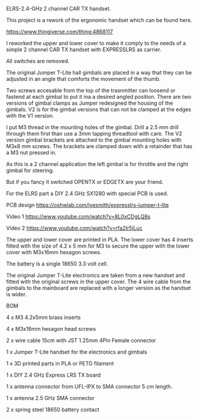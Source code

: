 ELRS-2.4-GHz 2 channel CAR TX handset.

This project is a rework of the ergonomic handset which can be found here.

https://www.thingiverse.com/thing:4868117

I reworked the upper and lower cover to make it comply to the needs of a simple 2 channel CAR TX handset with EXPRESSLRS as carrier.

All switches are removed.

The original Jumper T-Lite hall gimbals are placed in a way that they can be adjusted in an angle that comforts the movement of the thumb.

Two screws accesable from the top of the trasnmitter can loosend or fastend at each gimbal to put it ina a desired angled position.
There are two versions of gimbal clamps as Jumper redesigned the housing of the gimbals.
V2 is for the gimbal versions that can not be clamped at the edges with the V1 version.

I put M3 thread in the mounting holes of the gimbal. Drill a 2.5 mm drill through them first than use a 3mm tapping threadtool with care.
The V2 version gimbal brackets are attached to the gimbal mounting holes with M3x8 mm screws.
The brackets are clamped down with a retainder that has a M3 nut pressed in. 

As this is a 2 channel application the left gimbal is for throttle and the right gimbal for steering.

But if you fancy it switched OPENTX or EDGETX are your friend.

For the ELRS part a DIY 2.4 GHz SX1280 with special PCB is used.

PCB design https://oshwlab.com/jyesmith/expresslrs-jumper-t-lite

Video 1 https://www.youtube.com/watch?v=8L0xCDgLQ8s

Video 2 https://www.youtube.com/watch?v=rfa2Ir5jLuc

The upper and lower cover are printed in PLA.
The lower cover has 4 inserts fitted with the size of 4.2 x 5 mm for M3 to secure the upper with the lower cover with M3x16mm hexagon screws.

The battery is a single 18650 3.3 volt cell.

The original Jumper T-Lite electronics are taken from a new handset and fitted with the original screws in the upper cover.
The 4 wire cable from the gimbals to the mainboard are replaced with a longer version as the handset is wider.

BOM

4 x M3 4.2x5mm brass inserts

4 x M3x16mm hexagon head screws

2 x wire cable 15cm with JST 1.25mm 4Pin Female connector

1 x Jumper T-Lite handset for the electronics and gimbals

1 x 3D printed parts in PLA or PETG filament

1 x DIY 2.4 GHz Express LRS TX board

1 x antenna connector from UFL-IPX to SMA connector 5 cm length.

1 x antenna 2.5 GHz SMA connector

2 x spring steel 18650 battery contact
